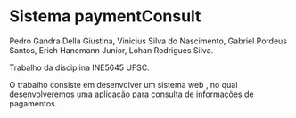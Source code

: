 # Sistema paymentConsult

Pedro Gandra Della Giustina, Vinicius Silva do Nascimento, Gabriel Pordeus Santos, Erich Hanemann Junior, Lohan Rodrigues Silva.

Trabalho da disciplina INE5645 UFSC.

O trabalho consiste em desenvolver um sistema web , no qual desenvolveremos uma aplicação para consulta de informações de pagamentos.
